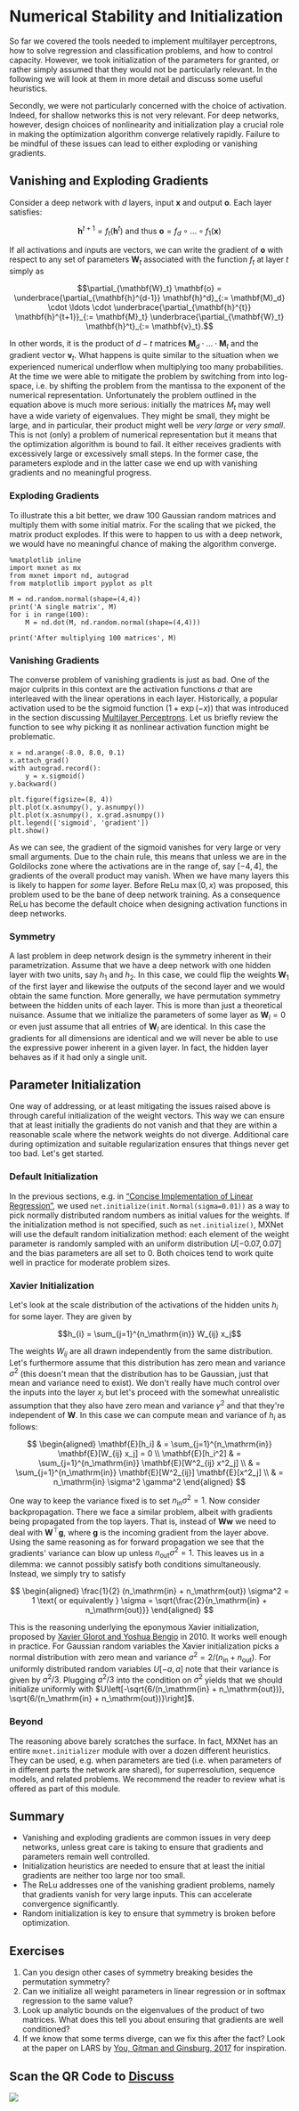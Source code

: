 # Numerical Stability and Initialization

So far we covered the tools needed to implement multilayer perceptrons, how to solve regression and classification problems, and how to control capacity. However, we took initialization of the parameters for granted, or rather simply assumed that they would not be particularly relevant. In the following we will look at them in more detail and discuss some useful heuristics.

Secondly, we were not particularly concerned with the choice of activation. Indeed, for shallow networks this is not very relevant. For deep networks, however, design choices of nonlinearity and initialization play a crucial role in making the optimization algorithm converge relatively rapidly. Failure to be mindful of these issues can lead to either exploding or vanishing gradients.


## Vanishing and Exploding Gradients

Consider a deep network with $d$ layers, input $\mathbf{x}$ and output $\mathbf{o}$. Each layer satisfies:

$$\mathbf{h}^{t+1} = f_t (\mathbf{h}^t) \text{ and thus } \mathbf{o} = f_d \circ \ldots \circ f_1(\mathbf{x})$$

If all activations and inputs are vectors, we can write the gradient of $\mathbf{o}$ with respect to any set of parameters $\mathbf{W}_t$ associated with the function $f_t$ at layer $t$ simply as

$$\partial_{\mathbf{W}_t} \mathbf{o} = \underbrace{\partial_{\mathbf{h}^{d-1}} \mathbf{h}^d}_{:= \mathbf{M}_d} \cdot \ldots \cdot \underbrace{\partial_{\mathbf{h}^{t}} \mathbf{h}^{t+1}}_{:= \mathbf{M}_t} \underbrace{\partial_{\mathbf{W}_t} \mathbf{h}^t}_{:= \mathbf{v}_t}.$$

In other words, it is the product of $d-t$ matrices $\mathbf{M}_d \cdot \ldots \cdot \mathbf{M}_t$ and the gradient vector $\mathbf{v}_t$. What happens is quite similar to the situation when we experienced numerical underflow when multiplying too many probabilities. At the time we were able to mitigate the problem by switching from into log-space, i.e. by shifting the problem from the mantissa to the exponent of the numerical representation. Unfortunately the problem outlined in the equation above is much more serious: initially the matrices $M_t$ may well have a wide variety of eigenvalues. They might be small, they might be large, and in particular, their product might well be *very large* or *very small*. This is not (only) a problem of numerical representation but it means that the optimization algorithm is bound to fail. It either receives gradients with excessively large or excessively small steps. In the former case, the parameters explode and in the latter case we end up with vanishing gradients and no meaningful progress.

### Exploding Gradients

To illustrate this a bit better, we draw 100 Gaussian random matrices and multiply them with some initial matrix. For the scaling that we picked, the matrix product explodes. If this were to happen to us with a deep network, we would have no meaningful chance of making the algorithm converge.

```{.python .input  n=5}
%matplotlib inline
import mxnet as mx
from mxnet import nd, autograd
from matplotlib import pyplot as plt

M = nd.random.normal(shape=(4,4))
print('A single matrix', M)
for i in range(100):
    M = nd.dot(M, nd.random.normal(shape=(4,4)))

print('After multiplying 100 matrices', M)
```

### Vanishing Gradients

The converse problem of vanishing gradients is just as bad. One of the major culprits in this context are the activation functions $\sigma$ that are interleaved with the linear operations in each layer. Historically, a popular activation used to be the sigmoid function $(1 + \exp(-x))$ that was introduced in the section discussing [Multilayer Perceptrons](../chapter_deep-learning-basics/mlp.md). Let us briefly review the function to see why picking it as nonlinear activation function might be problematic.

```{.python .input}
x = nd.arange(-8.0, 8.0, 0.1)
x.attach_grad()
with autograd.record():
    y = x.sigmoid()
y.backward()

plt.figure(figsize=(8, 4))
plt.plot(x.asnumpy(), y.asnumpy())
plt.plot(x.asnumpy(), x.grad.asnumpy())
plt.legend(['sigmoid', 'gradient'])
plt.show()
```

As we can see, the gradient of the sigmoid vanishes for very large or very small arguments. Due to the chain rule, this means that unless we are in the Goldilocks zone where the activations are in the range of, say $[-4, 4]$, the gradients of the overall product may vanish. When we have many layers this is likely to happen for *some* layer. Before ReLu $\max(0,x)$ was proposed, this problem used to be the bane of deep network training. As a consequence ReLu has become the default choice when designing activation functions in deep networks.

### Symmetry

A last problem in deep network design is the symmetry inherent in their parametrization. Assume that we have a deep network with one hidden layer with two units, say $h_1$ and $h_2$. In this case, we could flip the weights $\mathbf{W}_1$ of the first layer and likewise the outputs of the second layer and we would obtain the same function. More generally, we have permutation symmetry between the hidden units of each layer. This is more than just a theoretical nuisance. Assume that we initialize the parameters of some layer as $\mathbf{W}_l = 0$ or even just assume that all entries of $\mathbf{W}_l$ are identical. In this case the gradients for all dimensions are identical and we will never be able to use the expressive power inherent in a given layer. In fact, the hidden layer behaves as if it had only a single unit.


## Parameter Initialization

One way of addressing, or at least mitigating the issues raised above is through careful initialization of the weight vectors. This way we can ensure that at least initially the gradients do not vanish and that they are within a reasonable scale where the network weights do not diverge. Additional care during optimization and suitable regularization ensures that things never get too bad. Let's get started.

### Default Initialization

In the previous sections, e.g. in [“Concise Implementation of Linear Regression”](linear-regression-gluon.md), we used `net.initialize(init.Normal(sigma=0.01))` as a way to pick normally distributed random numbers as initial values for the weights. If the initialization method is not specified, such as `net.initialize()`, MXNet will use the default random initialization method: each element of the weight parameter is randomly sampled with an uniform distribution $U[-0.07, 0.07]$ and the bias parameters are all set to $0$. Both choices tend to work quite well in practice for moderate problem sizes.

### Xavier Initialization

Let's look at the scale distribution of the activations of the hidden units $h_{i}$ for some layer. They are given by

$$h_{i} = \sum_{j=1}^{n_\mathrm{in}} W_{ij} x_j$$

The weights $W_{ij}$ are all drawn independently from the same distribution. Let's furthermore assume that this distribution has zero mean and variance $\sigma^2$ (this doesn't mean that the distribution has to be Gaussian, just that mean and variance need to exist). We don't really have much control over the inputs into the layer $x_j$ but let's proceed with the somewhat unrealistic assumption that they also have zero mean and variance $\gamma^2$ and that they're independent of $\mathbf{W}$. In this case we can compute mean and variance of $h_i$ as follows:

$$
\begin{aligned}
    \mathbf{E}[h_i] & = \sum_{j=1}^{n_\mathrm{in}} \mathbf{E}[W_{ij} x_j] = 0 \\
    \mathbf{E}[h_i^2] & = \sum_{j=1}^{n_\mathrm{in}} \mathbf{E}[W^2_{ij} x^2_j] \\
        & = \sum_{j=1}^{n_\mathrm{in}} \mathbf{E}[W^2_{ij}] \mathbf{E}[x^2_j] \\
        & = n_\mathrm{in} \sigma^2 \gamma^2
\end{aligned}
$$

One way to keep the variance fixed is to set $n_\mathrm{in} \sigma^2 = 1$. Now consider backpropagation. There we face a similar problem, albeit with gradients being propagated from the top layers. That is, instead of $\mathbf{W} \mathbf{w}$ we need to deal with $\mathbf{W}^\top \mathbf{g}$, where $\mathbf{g}$ is the incoming gradient from the layer above. Using the same reasoning as for forward propagation we see that the gradients' variance can blow up unless $n_\mathrm{out} \sigma^2 = 1$. This leaves us in a dilemma: we cannot possibly satisfy both conditions simultaneously. Instead, we simply try to satisfy

$$
\begin{aligned}
\frac{1}{2} (n_\mathrm{in} + n_\mathrm{out}) \sigma^2 = 1 \text{ or equivalently }
\sigma = \sqrt{\frac{2}{n_\mathrm{in} + n_\mathrm{out}}}
\end{aligned}
$$

This is the reasoning underlying the eponymous Xavier initialization, proposed by [Xavier Glorot and Yoshua Bengio](http://proceedings.mlr.press/v9/glorot10a/glorot10a.pdf) in 2010. It works well enough in practice. For Gaussian random variables the Xavier initialization picks a normal distribution with zero mean and variance $\sigma^2 = 2/(n_\mathrm{in} + n_\mathrm{out})$.
For uniformly distributed random variables $U[-a, a]$ note that their variance is given by $a^2/3$. Plugging $a^2/3$ into the condition on $\sigma^2$ yields that we should initialize uniformly with
$U\left[-\sqrt{6/(n_\mathrm{in} + n_\mathrm{out})}, \sqrt{6/(n_\mathrm{in} + n_\mathrm{out})}\right]$.

### Beyond

The reasoning above barely scratches the surface. In fact, MXNet has an entire `mxnet.initializer` module with over a dozen different heuristics. They can be used, e.g. when parameters are tied (i.e. when parameters of in different parts the network are shared), for superresolution, sequence models, and related problems. We recommend the reader to review what is offered as part of this module.


## Summary

* Vanishing and exploding gradients are common issues in very deep networks, unless great care is taking to ensure that gradients and parameters remain well controlled.
* Initialization heuristics are needed to ensure that at least the initial gradients are neither too large nor too small.
* The ReLu addresses one of the vanishing gradient problems, namely that gradients vanish for very large inputs. This can accelerate convergence significantly.
* Random initialization is key to ensure that symmetry is broken before optimization.

## Exercises

1. Can you design other cases of symmetry breaking besides the permutation symmetry?
1. Can we initialize all weight parameters in linear regression or in softmax regression to the same value?
1. Look up analytic bounds on the eigenvalues of the product of two matrices. What does this tell you about ensuring that gradients are well conditioned?
1. If we know that some terms diverge, can we fix this after the fact? Look at the paper on LARS by [You, Gitman and Ginsburg, 2017](https://arxiv.org/pdf/1708.03888.pdf) for inspiration.

## Scan the QR Code to [Discuss](https://discuss.mxnet.io/t/2345)

![](../img/qr_numerical-stability-and-init.svg)
